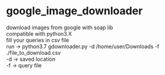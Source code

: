 # google_image_downloader
download images from google with soap lib  
compatible with python3.X   
fill your queries in csv file   
run -> python3.7 gdownloader.py -d /home/user/Downloads -f ./file_to_download.csv  
-d -> saved location    
-f -> query file  
